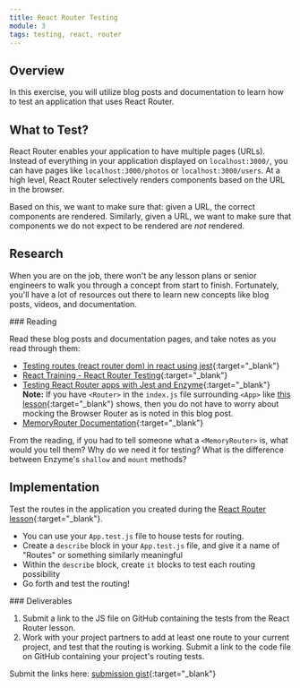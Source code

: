 ```yaml
---
title: React Router Testing
module: 3
tags: testing, react, router
---
```


## Overview

In this exercise, you will utilize blog posts and documentation to learn how to test an application that uses React Router.

## What to Test?

React Router enables your application to have multiple pages (URLs). Instead of everything in your application displayed on `localhost:3000/`, you can have pages like `localhost:3000/photos` or `localhost:3000/users`. At a high level, React Router selectively renders components based on the URL in the browser.

Based on this, we want to make sure that: given a URL, the correct components are rendered. Similarly, given a URL, we want to make sure that components we do not expect to be rendered are _not_ rendered.

## Research

When you are on the job, there won't be any lesson plans or senior engineers to walk you through a concept from start to finish. Fortunately, you'll have a lot of resources out there to learn new concepts like blog posts, videos, and documentation.

<section class="call-to-action">
### Reading

Read these blog posts and documentation pages, and take notes as you read through them:

* [Testing routes (react router dom) in react using jest](https://techdoma.in/testing-routes-react-router-dom-in-react-using-jest-2/){:target="_blank"}
* [React Training - React Router Testing](https://reacttraining.com/react-router/web/guides/testing){:target="_blank"}
* [Testing React Router apps with Jest and Enzyme](https://medium.com/@antonybudianto/react-router-testing-with-jest-and-enzyme-17294fefd303){:target="_blank"} **Note:** If you have `<Router>` in the `index.js` file surrounding `<App>` like [this lesson](../module-3/react-router-v4.html){:target="_blank"} shows, then you do not have to worry about mocking the Browser Router as is noted in this blog post.
* [MemoryRouter Documentation](https://github.com/ReactTraining/react-router/blob/master/packages/react-router/docs/api/MemoryRouter.md){:target="_blank"}

From the reading, if you had to tell someone what a `<MemoryRouter>` is, what would you tell them? Why do we need it for testing? What is the difference between Enzyme's `shallow` and `mount` methods?
</section>

## Implementation

Test the routes in the application you created during the [React Router lesson](../module-3/react-router-v4.html){:target="_blank"}.

* You can use your `App.test.js` file to house tests for routing.
* Create a `describe` block in your `App.test.js` file, and give it a name of "Routes" or something similarly meaningful
* Within the `describe` block, create `it` blocks to test each routing possibility
* Go forth and test the routing!

<section class="checks-for-understanding">
### Deliverables

1. Submit a link to the JS file on GitHub containing the tests from the React Router lesson.
1. Work with your project partners to add at least one route to your current project, and test that the routing is working. Submit a link to the code file on GitHub containing your project's routing tests.

Submit the links here: [submission gist](https://gist.github.com/robbiejaeger/816c31fbdb01aef8467908378b214f80){:target="_blank"}
</section>
